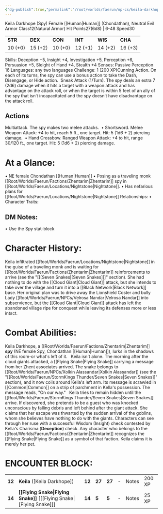 ```yaml
---
{"dg-publish":true,"permalink":"/root/worlds/faerun/np-cs/keila-darkhope/","tags":["Faerun"]}
---
```


Keila Darkhope (Spy)
Female [[Human\|Human]] (Chondathan), Neutral Evil 
Armor Class12(Natural Armor)
Hit Points27(6d8) | 6-48
Speed30

<table><tbody><tr class="odd"><td><strong>STR</strong></td><td><strong>DEX</strong></td><td><strong>CON</strong></td><td><strong>INT</strong></td><td><strong>WIS</strong></td><td><strong>CHA</strong></td></tr><tr class="even"><td>10 (+0)</td><td>15 (+2)</td><td>10 (+0)</td><td>12 (+1)</td><td>14 (+2)</td><td>16 (+3)</td></tr></tbody></table>

Skills: Deception +5, Insight +4, Investigation +5, Perception +6,
Persuasion +5, Sleight of Hand +4, Stealth +4
Senses: Passive Perception 16
Languages: any two languages
Challenge: 1 (200 XP)Cunning Action. On each of its turns, the spy can use a bonus action to take the Dash, Disengage, or Hide action. 
Sneak Attack (1/Turn). The spy deals an extra 7 (2d6) damage when it hits a target with a weapon attack and has advantage on the attack roll, or when the target is within 5 feet of an ally of the spy that isn’t incapacitated and the spy doesn’t have disadvantage on the attack roll.

## Actions 
Multiattack. The spy makes two melee attacks. 
• Shortsword. Melee Weapon Attack: +4 to hit, reach 5 ft., one target.
Hit: 5 (1d6 + 2) piercing damage. 
• Hand Crossbow. Ranged Weapon Attack: +4 to hit, range 30/120 ft., one target.
Hit: 5 (1d6 + 2) piercing damage.


# At a Glance: 
• NE female Chondathan [[Human\|Human]]
• Posing as a traveling monk [[Root/Worlds/Faerun/Factions/Zhentarim\|Zhentarim]] spy in [[Root/Worlds/Faerun/Locations/Nightstone\|Nightstone]].
• Has nefarious plans for [[Root/Worlds/Faerun/Locations/Nightstone\|Nightstone]] Relationships:
• Character Traits: 

## DM Notes:
• Use the Spy stat-block

# **Character History:**

Keila infiltrated [[Root/Worlds/Faerun/Locations/Nightstone\|Nightstone]] in the guise of a traveling monk and is waiting for [[Root/Worlds/Faerun/Factions/Zhentarim\|Zhentarim]] reinforcements to arrive (see the "[[[Seven Snakes\|[Seven Snakes]]]" section). She had nothing to do with the [[Cloud Giant\|Cloud Giant]] attack, but she intends to take over the village and turn it into a [[Black Network\|Black Network]] base. Her original plan was to drive away the Lionshield Coster and bully Lady [[Root/Worlds/Faerun/NPCs/Velrosa Nandar\|Velrosa Nandar]] into subservience, but the [[Cloud Giant\|Cloud Giant]] attack has left the abandoned village ripe for conquest while leaving its defenses more or less intact.
 
 

# **Combat Abilities:** 

Keila Darkhope, a [[Root/Worlds/Faerun/Factions/Zhentarim\|Zhentarim]] **spy** (NE female Spy, Chondathan [[Human\|Human]]), lurks in the shadows of this room-or what's left of it.
 
Keila isn't alone. The morning after the cloud giants attacked, a [[Flying Snake\|Flying Snake]] carrying a message from her Zhent associates arrived. The snake belongs to [[Root/Worlds/Faerun/NPCs/Xolkin Alassandar\|Xolkin Alassandar]] (see the "[[Root/Worlds/Faerun/StormKings Thunder/Seven Snakes\|Seven Snakes]]" section), and it now coils around Kella's left arm. Its message is scrawled in [[Common\|Common]] on a strip of parchment in Kella's possession. The message reads, "On our way."
 
Keila tries to remain hidden until the [[Root/Worlds/Faerun/StormKings Thunder/Seven Snakes\|Seven Snakes]] arrive. If discovered, she pretends to be a guest who was knocked unconscious by falling debris and left behind after the giant attack. She claims that her escape was thwarted by the sudden arrival of the goblins, whom she believes have nothing to do with the giants. Characters can see through her ruse with a successful Wisdom (Insight) check contested by Kella's Charisma (**Deception**) check. Any character who belongs to the [[Root/Worlds/Faerun/Factions/Zhentarim\|Zhentarim]] recognizes the [[Flying Snake\|Flying Snake]] as a symbol of that faction. Keila claims it is merely her pet.

# **ENCOUNTER BLOCK:**

|        |                                                                                                                                                                                                                                                                                         |        |        |        |     |       |        |
|--------|-----------------------------------------------------------------------------------------------------------------------------------------------------------------------------------------------------------------------------------------------------------------------------------------|--------|--------|--------|-----|-------|--------|
| **12** | **Keila** ([Keila Darkhope])               | **12** | **27** | **27** | \-  | Notes | 200 XP |
| **14** | **[[Flying Snake\|Flying Snake]]** [[[Flying Snake\|[Flying Snake]]] | **14** | **5**  | **5**  | \-  | Notes | 25 XP  |

